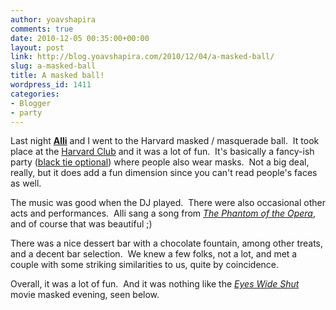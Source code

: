 ```yaml
---
author: yoavshapira
comments: true
date: 2010-12-05 00:35:00+00:00
layout: post
link: http://blog.yoavshapira.com/2010/12/04/a-masked-ball/
slug: a-masked-ball
title: A masked ball!
wordpress_id: 1411
categories:
- Blogger
- party
---
```


Last night **[Alli](http://allisonshapira.com/)** and I went to the Harvard masked / masquerade ball.  It took place at the [Harvard Club](http://www.harvardclub.com/Club/Scripts/Home/home.asp) and it was a lot of fun.  It's basically a fancy-ish party ([black tie optional](http://fashion.about.com/cs/glossary/a/partydefinition.htm)) where people also wear masks.  Not a big deal, really, but it does add a fun dimension since you can't read people's faces as well.  
  
The music was good when the DJ played.  There were also occasional other acts and performances.  Alli sang a song from _[The Phantom of the Opera](http://en.wikipedia.org/wiki/The_Phantom_of_the_Opera)_, and of course that was beautiful ;)  
  
There was a nice dessert bar with a chocolate fountain, among other treats, and a decent bar selection.  We knew a few folks, not a lot, and met a couple with some striking similarities to us, quite by coincidence.  
  
Overall, it was a lot of fun.  And it was nothing like the _[Eyes Wide Shut](http://www.imdb.com/title/tt0120663/)_ movie masked evening, seen below.  
  

